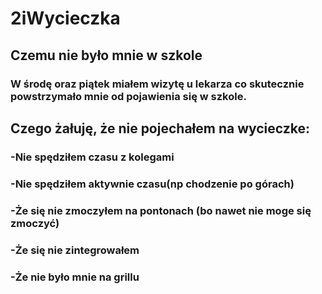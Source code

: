 # 2iWycieczka

## **Czemu nie było mnie w szkole**
### W środę oraz piątek miałem wizytę u lekarza co skutecznie powstrzymało mnie od pojawienia się w szkole.


## **Czego żałuję, że nie pojechałem na wycieczke:**

### -Nie spędziłem czasu z kolegami
### -Nie spędziłem aktywnie czasu(np chodzenie po górach)
### -Że się nie zmoczyłem na pontonach (bo nawet nie moge się zmoczyć)
### -Że  się nie zintegrowałem
### -Że nie było mnie na grillu
